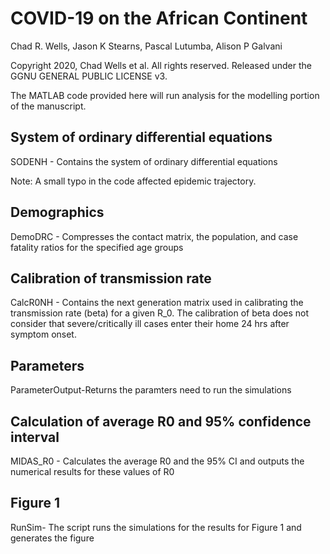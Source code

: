 # COVID-19 on the African Continent
Chad R. Wells, Jason K Stearns, Pascal Lutumba, Alison P Galvani

Copyright 2020, Chad Wells et al. All rights reserved. Released under the GGNU GENERAL PUBLIC LICENSE v3.

The MATLAB code provided here will run analysis for the modelling portion of the manuscript.

## System of ordinary differential equations
SODENH - Contains the system of ordinary differential equations

Note: A small typo in the code affected epidemic trajectory. 
## Demographics
DemoDRC - Compresses the contact matrix, the population, and case fatality ratios for the specified age groups
## Calibration of transmission rate
CalcR0NH - Contains the next generation matrix used in calibrating the transmission rate (beta) for a given R_0. The calibration of beta does not consider that severe/critically ill cases enter their home 24 hrs after symptom onset.
## Parameters
ParameterOutput-Returns the paramters need to run the simulations
## Calculation of average R0 and 95% confidence interval
MIDAS_R0 - Calculates the average R0 and the 95% CI and outputs the numerical results for these values of R0
## Figure 1
RunSim- The script runs the simulations  for the results for Figure 1 and generates the figure
